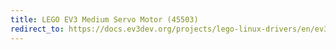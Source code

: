 ```yaml
---
title: LEGO EV3 Medium Servo Motor (45503)
redirect_to: https://docs.ev3dev.org/projects/lego-linux-drivers/en/ev3dev-jessie/motor_data.html#lego-ev3-m-motor
---
```


